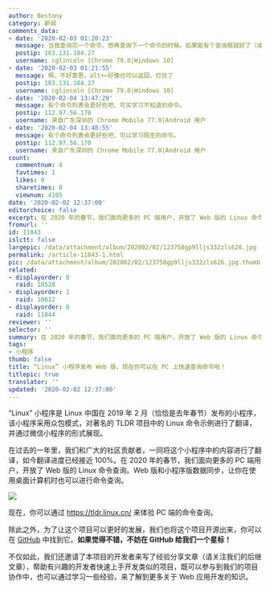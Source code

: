 ```yaml
---
author: Bestony
category: 新闻
comments_data:
- date: '2020-02-03 01:20:23'
  message: 当我查询完一个命令，想再查询下一个命令的时候。如果能有个查询框就好了（或者给个返回按钮也行）。
  postip: 183.131.184.27
  username: cglincoln [Chrome 79.0|Windows 10]
- date: '2020-02-03 01:21:55'
  message: 啊，不好意思，alt+←好像也可以返回，打扰了
  postip: 183.131.184.27
  username: cglincoln [Chrome 79.0|Windows 10]
- date: '2020-02-04 13:47:29'
  message: 有个命令列表会更好些吧，可买学习不知道的命令。
  postip: 112.97.56.170
  username: 来自广东深圳的 Chrome Mobile 77.0|Android 用户
- date: '2020-02-04 13:48:55'
  message: 有个命令列表会更好些吧，可以学习陌生的命令。
  postip: 112.97.56.170
  username: 来自广东深圳的 Chrome Mobile 77.0|Android 用户
count:
  commentnum: 4
  favtimes: 1
  likes: 0
  sharetimes: 0
  viewnum: 4105
date: '2020-02-02 12:37:00'
editorchoice: false
excerpt: 在 2020 年的春节，我们面向更多的 PC 端用户，开放了 Web 版的 Linux 命令查询。
fromurl: ''
id: 11843
islctt: false
largepic: /data/attachment/album/202002/02/123758gp9lljs332zls626.jpg
permalink: /article-11843-1.html
pic: /data/attachment/album/202002/02/123758gp9lljs332zls626.jpg.thumb.jpg
related:
- displayorder: 0
  raid: 10528
- displayorder: 1
  raid: 10612
- displayorder: 0
  raid: 11844
reviewer: ''
selector: ''
summary: 在 2020 年的春节，我们面向更多的 PC 端用户，开放了 Web 版的 Linux 命令查询。
tags:
- 小程序
thumb: false
title: “Linux” 小程序发布 Web 版，现在你可以在 PC 上快速查询命令啦！
titlepic: true
translator: ''
updated: '2020-02-02 12:37:00'
---
```


“Linux” 小程序是 Linux 中国在 2019 年 2 月（恰恰是去年春节）发布的小程序，该小程序采用众包模式，对著名的 TLDR 项目中的 Linux 命令示例进行了翻译，并通过微信小程序的形式展现。


在过去的一年里，我们和广大的社区贡献者，一同将这个小程序中的内容进行了翻译，如今翻译进度已经接近 100%。在 2020 年的春节，我们面向更多的 PC 端用户，开放了 Web 版的 Linux 命令查询。Web 版和小程序版数据同步，让你在使用桌面计算机时也可以进行命令查询。


![](/data/attachment/album/202002/02/123758gp9lljs332zls626.jpg)


现在，你可以通过 <https://tldr.linux.cn/> 来体验 PC 端的命令查询。


除此之外，为了让这个项目可以更好的发展，我们也将这个项目开源出来，你可以在 [GitHub](https://github.com/LCTT/tldr.linux.cn) 中找到它。**如果觉得不错，不妨在 GitHub 给我们一个星标！**


不仅如此，我们还邀请了本项目的开发者来写了经验分享文章（请关注我们的后继文章），帮助有兴趣的开发者快速上手开发类似的项目，既可以参与到我们的项目协作中，也可以通过学习一些经验，来了解到更多关于 Web 应用开发的知识。